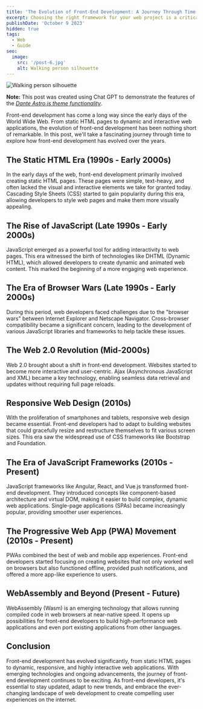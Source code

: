 ```yaml
---
title: 'The Evolution of Front-End Development: A Journey Through Time'
excerpt: Choosing the right framework for your web project is a critical decision that can significantly impact the development process and the success of your project. With so many options available, it's essential to consider various factors before making a choice.
publishDate: 'October 9 2023'
hidden: true
tags:
  - Web
  - Guide
seo:
  image:
    src: '/post-6.jpg'
    alt: Walking person silhouette
---
```


![Walking person silhouette](/post-6.jpg)

**Note:** This post was created using Chat GPT to demonstrate the features of the _[Dante Astro.js theme functionality](https://justgoodui.com/astro-themes/dante/)_.

Front-end development has come a long way since the early days of the World Wide Web. From static HTML pages to dynamic and interactive web applications, the evolution of front-end development has been nothing short of remarkable. In this post, we'll take a fascinating journey through time to explore how front-end development has evolved over the years.

## The Static HTML Era (1990s - Early 2000s)

In the early days of the web, front-end development primarily involved creating static HTML pages. These pages were simple, text-heavy, and often lacked the visual and interactive elements we take for granted today. Cascading Style Sheets (CSS) started to gain popularity during this era, allowing developers to style web pages and make them more visually appealing.

## The Rise of JavaScript (Late 1990s - Early 2000s)

JavaScript emerged as a powerful tool for adding interactivity to web pages. This era witnessed the birth of technologies like DHTML (Dynamic HTML), which allowed developers to create dynamic and animated web content. This marked the beginning of a more engaging web experience.

## The Era of Browser Wars (Late 1990s - Early 2000s)

During this period, web developers faced challenges due to the "browser wars" between Internet Explorer and Netscape Navigator. Cross-browser compatibility became a significant concern, leading to the development of various JavaScript libraries and frameworks to help tackle these issues.

## The Web 2.0 Revolution (Mid-2000s)

Web 2.0 brought about a shift in front-end development. Websites started to become more interactive and user-centric. Ajax (Asynchronous JavaScript and XML) became a key technology, enabling seamless data retrieval and updates without requiring full page reloads.

## Responsive Web Design (2010s)

With the proliferation of smartphones and tablets, responsive web design became essential. Front-end developers had to adapt to building websites that could gracefully resize and restructure themselves to fit various screen sizes. This era saw the widespread use of CSS frameworks like Bootstrap and Foundation.

## The Era of JavaScript Frameworks (2010s - Present)

JavaScript frameworks like Angular, React, and Vue.js transformed front-end development. They introduced concepts like component-based architecture and virtual DOM, making it easier to build complex, dynamic web applications. Single-page applications (SPAs) became increasingly popular, providing smoother user experiences.

## The Progressive Web App (PWA) Movement (2010s - Present)

PWAs combined the best of web and mobile app experiences. Front-end developers started focusing on creating websites that not only worked well on browsers but also functioned offline, provided push notifications, and offered a more app-like experience to users.

## WebAssembly and Beyond (Present - Future)

WebAssembly (Wasm) is an emerging technology that allows running compiled code in web browsers at near-native speed. It opens up possibilities for front-end developers to build high-performance web applications and even port existing applications from other languages.

## Conclusion

Front-end development has evolved significantly, from static HTML pages to dynamic, responsive, and highly interactive web applications. With emerging technologies and ongoing advancements, the journey of front-end development continues to be exciting. As front-end developers, it's essential to stay updated, adapt to new trends, and embrace the ever-changing landscape of web development to create compelling user experiences on the internet.
